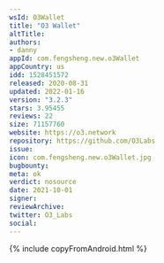 ```yaml
---
wsId: O3Wallet
title: "O3 Wallet"
altTitle: 
authors:
- danny
appId: com.fengsheng.new.o3Wallet
appCountry: us
idd: 1528451572
released: 2020-08-31
updated: 2022-01-16
version: "3.2.3"
stars: 3.95455
reviews: 22
size: 71157760
website: https://o3.network
repository: https://github.com/O3Labs
issue: 
icon: com.fengsheng.new.o3Wallet.jpg
bugbounty: 
meta: ok
verdict: nosource
date: 2021-10-01
signer: 
reviewArchive:
twitter: O3_Labs
social:
---
```


{% include copyFromAndroid.html %}